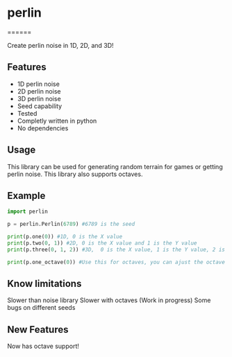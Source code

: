 # perlin
======

Create perlin noise in 1D, 2D, and 3D!

## Features

- 1D perlin noise
- 2D perlin noise
- 3D perlin noise
- Seed capability
- Tested
- Completly written in python
- No dependencies

## Usage

This library can be used for generating random terrain for games or getting perlin noise. This library also supports octaves.

## Example

```python
import perlin

p = perlin.Perlin(6789) #6789 is the seed

print(p.one(0)) #1D, 0 is the X value
print(p.two(0, 1)) #2D, 0 is the X value and 1 is the Y value
print(p.three(0, 1, 2)) #3D,  0 is the X value, 1 is the Y value, 2 is the Z value

print(p.one_octave(0)) #Use this for octaves, you can ajust the octave variables but this gives you 2 octaves
```

## Know limitations

Slower than noise library
Slower with octaves (Work in progress)
Some bugs on different seeds

## New Features

Now has octave support!
